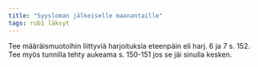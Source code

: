 ```yaml
---
title: "Syysloman jälkeiselle maanantaille"
tags: rub1 läksyt
---
```


Tee määräismuotoihin liittyviä harjoituksia eteenpäin eli harj. 6 ja 7 s. 152. Tee myös tunnilla tehty aukeama s. 150-151 jos se jäi sinulla kesken. 
